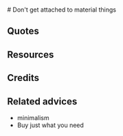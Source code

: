 <br># Don't get attached to material things


## Quotes

## Resources

## Credits

## Related advices

- minimalism
- Buy just what you need

<br>